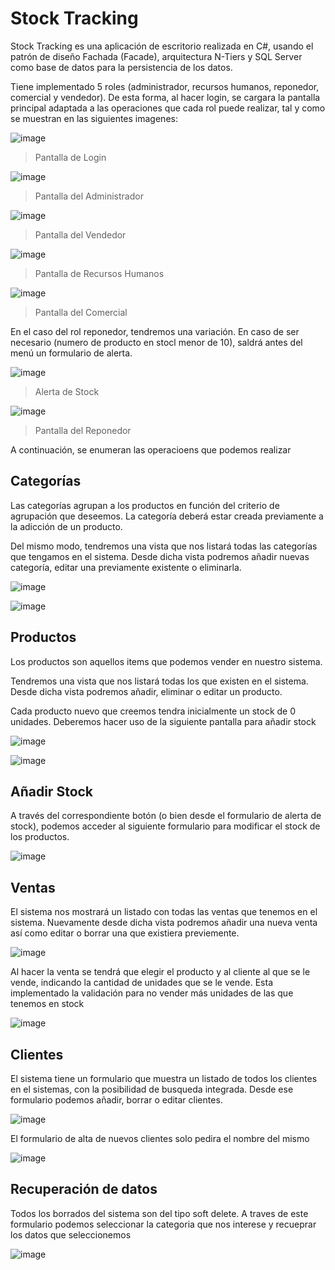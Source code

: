 # Stock Tracking

Stock Tracking es una aplicación de escritorio realizada en C#, usando el patrón de diseño Fachada (Facade), arquitectura N-Tiers y SQL Server como base de datos para la persistencia de los datos.

Tiene implementado 5 roles (administrador, recursos humanos, reponedor, comercial y vendedor). De esta forma, al hacer login, se cargara la pantalla principal adaptada a las operaciones que cada rol puede realizar, tal y como se muestran en las siguientes imagenes:

![image](./images/login.png "Pantalla de Login")
>Pantalla de Login

![image](./images/main_admin.png "Pantalla del Administrador")
>Pantalla del Administrador

![image](./images/main_vededor.png "Pantalla del Vendedor")
>Pantalla del Vendedor

![image](./images/main_hr.png "Pantalla de Recursos Humanos")
>Pantalla de Recursos Humanos

![image](./images/main_comercial.png "Pantalla del Comercial")
>Pantalla del Comercial

En el caso del rol reponedor, tendremos una variación. En caso de ser necesario (numero de producto en stocl menor de 10), saldrá antes del menú un formulario de alerta.

![image](./images/Stock_alert.png "Alerta de Stock")
>Alerta de Stock

![image](./images/main_reponedor.png "Pantalla del Reponedor")
>Pantalla del Reponedor

A continuación, se enumeran las operacioens que podemos realizar

## Categorías

Las categorías agrupan a los productos en función del criterio de agrupación que deseemos. La categoría deberá estar creada previamente a la adicción de un producto. 

Del mismo modo, tendremos una vista que nos listará todas las categorías que tengamos en el sistema. Desde dicha vista podremos añadir nuevas categoría, editar una previamente existente o eliminarla.

![image](./images/Categories_list.png "Listado de categorias")

![image](./images/New_category.png "Add categoria")

## Productos

Los productos son aquellos items que podemos vender en nuestro sistema.

Tendremos una vista que nos listará todas los que existen en el sistema. Desde dicha vista podremos añadir, eliminar o editar un producto.

Cada producto nuevo que creemos tendra inicialmente un stock de 0 unidades. Deberemos hacer uso de la siguiente pantalla para añadir stock

![image](./images/Products_list.png "Listado de productos")

![image](./images/New_product.png "Add producto")

## Añadir Stock

A través del correspondiente botón (o bien desde el formulario de alerta de stock), podemos acceder al siguiente formulario para modificar el stock de los productos.

![image](./images/Add_stock.png "Add Stock")

## Ventas

El sistema nos mostrará un listado con todas las ventas que tenemos en el sistema. Nuevamente desde dicha vista podremos añadir una nueva venta así como editar o borrar una que existiera previemente.

![image](./images/Sales_list.png "Listado de ventas")

Al hacer la venta se tendrá que elegir el producto y al cliente al que se le vende, indicando la cantidad de unidades que se le vende. Esta implementado la validación para no vender más unidades de las que tenemos en stock

![image](./images/New_sale.png "Add venta")

## Clientes

El sistema tiene un formulario que muestra un listado de todos los clientes en el sistemas, con la posibilidad de busqueda integrada. Desde ese formulario podemos añadir, borrar o editar clientes.

![image](./images/Customers_list.png "Listado de clientes")

El formulario de alta de nuevos clientes solo pedira el nombre del mismo

![image](./images/New_customer.png "Add cliente")

## Recuperación de datos

Todos los borrados del sistema son del tipo soft delete. A traves de este formulario podemos seleccionar la categoria que nos interese y recueprar los datos que seleccionemos

![image](./images/deleted_data.png "Recuperar datos")
